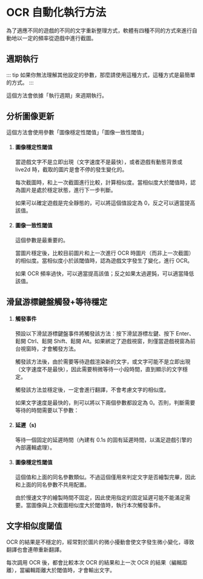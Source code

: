 # OCR 自動化執行方法

為了適應不同的遊戲的不同的文字重新整理方式，軟體有四種不同的方式來進行自動地以一定的頻率從遊戲中進行截圖。

## 週期執行

::: tip
如果你無法理解其他設定的參數，那麼請使用這種方式，這種方式是最簡單的方式。
:::

這個方法會依據「執行週期」來週期執行。

## 分析圖像更新

這個方法會使用參數「圖像穩定性閾值」「圖像一致性閾值」

1. #### 圖像穩定性閾值

    當遊戲文字不是立即出現（文字速度不是最快），或者遊戲有動態背景或 live2d 時，截取的圖片是會不停的發生變化的。

    每次截圖時，和上一次截圖進行比較，計算相似度。當相似度大於閾值時，認為圖片是處於穩定狀態，進行下一步判斷。

    如果可以確定遊戲是完全靜態的，可以將這個值設定為 0，反之可以適當提高該值。

1. #### 圖像一致性閾值

    這個參數是最重要的。

    當圖片穩定後，比較目前圖片和上一次進行 OCR 時圖片（而非上一次截圖）的相似度。當相似度小於該閾值時，認為遊戲文字發生了變化，進行 OCR。

    如果 OCR 頻率過快，可以適當提高該值；反之如果太過遲鈍，可以適當降低該值。

## 滑鼠游標鍵盤觸發+等待穩定


1. #### 觸發事件

    預設以下滑鼠游標鍵盤事件將觸發該方法：按下滑鼠游標左鍵、按下 Enter、鬆開 Ctrl、鬆開 Shift、鬆開 Alt。如果綁定了遊戲視窗，則僅當遊戲視窗為前台視窗時，才會觸發方法。

    觸發該方法後，由於需要等待遊戲渲染新的文字，或文字可能不是立即出現（文字速度不是最快），因此需要稍微等待一小段時間，直到顯示的文字穩定。

    觸發該方法並穩定後，一定會進行翻譯，不會考慮文字的相似度。

    如果文字速度是最快的，則可以將以下兩個參數都設定為 0。否則，判斷需要等待的時間需要以下參數：

1. #### 延遲（s)

    等待一個固定的延遲時間（內建有 0.1s 的固有延遲時間，以滿足遊戲引擎的內部邏輯處理）。

1. #### 圖像穩定性閾值

    這個值和上面的同名參數類似。不過這個僅用來判定文字是否繪製完畢，因此和上面的同名參數不共用配置。

    由於慢速文字的繪製時間不固定，因此使用指定的固定延遲可能不能滿足需要。當圖像與上次截圖相似度大於閾值時，執行本次觸發事件。


## 文字相似度閾值

OCR 的結果是不穩定的，經常對於圖片的微小擾動會使文字發生微小變化，導致翻譯也會連帶重新翻譯。

每次調用 OCR 後，都會比較本次 OCR 的結果和上一次 OCR 的結果（編輯距離），當編輯距離大於閾值時，才會輸出文字。

